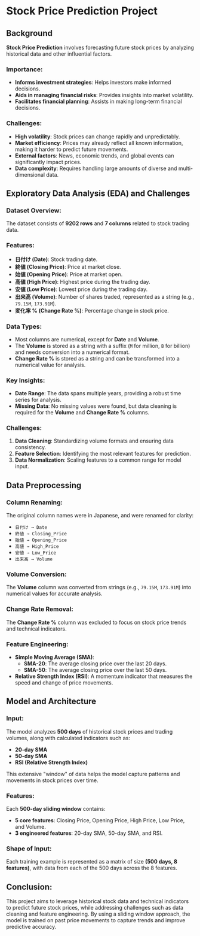 # Stock Price Prediction Project

## Background

**Stock Price Prediction** involves forecasting future stock prices by analyzing historical data and other influential factors.

### Importance:
- **Informs investment strategies**: Helps investors make informed decisions.
- **Aids in managing financial risks**: Provides insights into market volatility.
- **Facilitates financial planning**: Assists in making long-term financial decisions.

### Challenges:
- **High volatility**: Stock prices can change rapidly and unpredictably.
- **Market efficiency**: Prices may already reflect all known information, making it harder to predict future movements.
- **External factors**: News, economic trends, and global events can significantly impact prices.
- **Data complexity**: Requires handling large amounts of diverse and multi-dimensional data.

## Exploratory Data Analysis (EDA) and Challenges

### Dataset Overview:
The dataset consists of **9202 rows** and **7 columns** related to stock trading data.

### Features:
- **日付け (Date)**: Stock trading date.
- **終値 (Closing Price)**: Price at market close.
- **始値 (Opening Price)**: Price at market open.
- **高値 (High Price)**: Highest price during the trading day.
- **安値 (Low Price)**: Lowest price during the trading day.
- **出来高 (Volume)**: Number of shares traded, represented as a string (e.g., `79.15M`, `173.91M`).
- **変化率 % (Change Rate %)**: Percentage change in stock price.

### Data Types:
- Most columns are numerical, except for **Date** and **Volume**. 
- The **Volume** is stored as a string with a suffix (`M` for million, `B` for billion) and needs conversion into a numerical format.
- **Change Rate %** is stored as a string and can be transformed into a numerical value for analysis.

### Key Insights:
- **Date Range**: The data spans multiple years, providing a robust time series for analysis.
- **Missing Data**: No missing values were found, but data cleaning is required for the **Volume** and **Change Rate %** columns.

### Challenges:
1. **Data Cleaning**: Standardizing volume formats and ensuring data consistency.
2. **Feature Selection**: Identifying the most relevant features for prediction.
3. **Data Normalization**: Scaling features to a common range for model input.

## Data Preprocessing

### Column Renaming:
The original column names were in Japanese, and were renamed for clarity:
- `日付け → Date`
- `終値 → Closing_Price`
- `始値 → Opening_Price`
- `高値 → High_Price`
- `安値 → Low_Price`
- `出来高 → Volume`

### Volume Conversion:
The **Volume** column was converted from strings (e.g., `79.15M`, `173.91M`) into numerical values for accurate analysis.

### Change Rate Removal:
The **Change Rate %** column was excluded to focus on stock price trends and technical indicators.

### Feature Engineering:
- **Simple Moving Average (SMA)**:
  - **SMA-20**: The average closing price over the last 20 days.
  - **SMA-50**: The average closing price over the last 50 days.
- **Relative Strength Index (RSI)**: A momentum indicator that measures the speed and change of price movements.

## Model and Architecture

### Input:
The model analyzes **500 days** of historical stock prices and trading volumes, along with calculated indicators such as:
- **20-day SMA**
- **50-day SMA**
- **RSI (Relative Strength Index)**

This extensive "window" of data helps the model capture patterns and movements in stock prices over time.

### Features:
Each **500-day sliding window** contains:
- **5 core features**: Closing Price, Opening Price, High Price, Low Price, and Volume.
- **3 engineered features**: 20-day SMA, 50-day SMA, and RSI.

### Shape of Input:
Each training example is represented as a matrix of size **(500 days, 8 features)**, with data from each of the 500 days across the 8 features.

## Conclusion:
This project aims to leverage historical stock data and technical indicators to predict future stock prices, while addressing challenges such as data cleaning and feature engineering. By using a sliding window approach, the model is trained on past price movements to capture trends and improve predictive accuracy.
